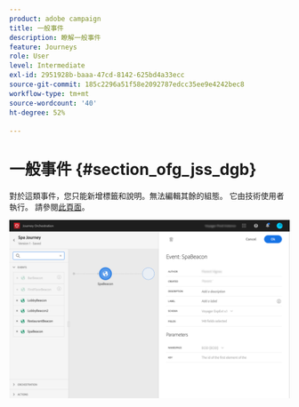 ```yaml
---
product: adobe campaign
title: 一般事件
description: 瞭解一般事件
feature: Journeys
role: User
level: Intermediate
exl-id: 2951928b-baaa-47cd-8142-625bd4a33ecc
source-git-commit: 185c2296a51f58e2092787edcc35ee9e4242bec8
workflow-type: tm+mt
source-wordcount: '40'
ht-degree: 52%

---
```


# 一般事件 {#section_ofg_jss_dgb}

對於這類事件，您只能新增標籤和說明。無法編輯其餘的組態。 它由技術使用者執行。 請參閱[此頁面](../event/about-events.md)。

![](../assets/general-events.png)

